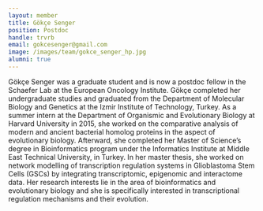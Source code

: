 ```yaml
---
layout: member
title: Gökçe Senger
position: Postdoc
handle: trvrb
email: gokcesenger@gmail.com
image: /images/team/gokce_senger_hp.jpg
alumni: true
---
```



Gökçe Senger was a graduate student and is now a postdoc fellow in the Schaefer Lab at the European Oncology Institute. Gökçe completed her undergraduate studies and graduated from the Department of Molecular Biology and Genetics at the Izmir Institute of Technology, Turkey. As a summer intern at the Department of Organismic and Evolutionary Biology at Harvard University in 2015, she worked on the comparative analysis of modern and ancient bacterial homolog proteins in the aspect of evolutionary biology. Afterward, she completed her Master of Science’s degree in Bioinformatics program under the Informatics Institute at Middle East Technical University, in Turkey. In her master thesis, she worked on network modelling of transcription regulation systems in Glioblastoma Stem Cells (GSCs) by integrating transcriptomic, epigenomic and interactome data. Her research interests lie in the area of bioinformatics and evolutionary biology and she is specifically interested in transcriptional regulation mechanisms and their evolution.

